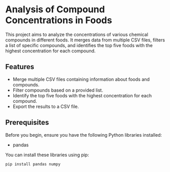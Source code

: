 # Analysis of Compound Concentrations in Foods

This project aims to analyze the concentrations of various chemical compounds in different foods. It merges data from multiple CSV files, filters a list of specific compounds, and identifies the top five foods with the highest concentration for each compound.

## Features

- Merge multiple CSV files containing information about foods and compounds.
- Filter compounds based on a provided list.
- Identify the top five foods with the highest concentration for each compound.
- Export the results to a CSV file.

## Prerequisites

Before you begin, ensure you have the following Python libraries installed:

- pandas

You can install these libraries using pip:

```bash
pip install pandas numpy
